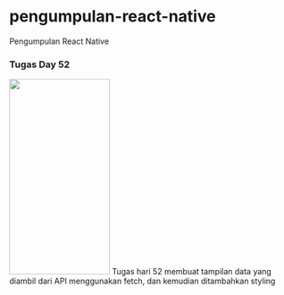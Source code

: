 # pengumpulan-react-native
Pengumpulan React Native


### Tugas Day 52
<img src="https://github.com/ozanryo/pengumpulan-react-native/blob/main/20210702_131856.gif?raw=true" width="180" height="350" />
Tugas hari 52 membuat tampilan data yang diambil dari API 
menggunakan fetch, dan kemudian ditambahkan styling
